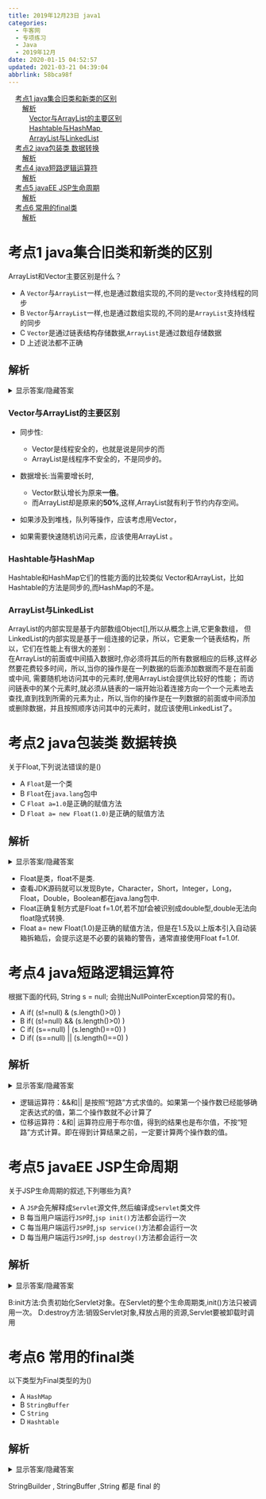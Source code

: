```yaml
---
title: 2019年12月23日 java1
categories: 
  - 牛客网
  - 专项练习
  - Java
  - 2019年12月
date: 2020-01-15 04:52:57
updated: 2021-03-21 04:39:04
abbrlink: 58bca98f
---
```

<div id='my_toc'><a href="/exam/58bca98f/#考点1-java集合旧类和新类的区别" class="header_1">考点1 java集合旧类和新类的区别</a>&nbsp;<br><a href="/exam/58bca98f/#解析" class="header_2">解析</a>&nbsp;<br><a href="/exam/58bca98f/#Vector与ArrayList的主要区别" class="header_3">Vector与ArrayList的主要区别</a>&nbsp;<br><a href="/exam/58bca98f/#Hashtable与HashMap" class="header_3">Hashtable与HashMap </a>&nbsp;<br><a href="/exam/58bca98f/#ArrayList与LinkedList" class="header_3">ArrayList与LinkedList</a>&nbsp;<br><a href="/exam/58bca98f/#考点2-java包装类-数据转换" class="header_1">考点2 java包装类 数据转换</a>&nbsp;<br><a href="/exam/58bca98f/#解析" class="header_2">解析</a>&nbsp;<br><a href="/exam/58bca98f/#考点4-java短路逻辑运算符" class="header_1">考点4 java短路逻辑运算符</a>&nbsp;<br><a href="/exam/58bca98f/#解析" class="header_2">解析</a>&nbsp;<br><a href="/exam/58bca98f/#考点5-javaEE-JSP生命周期" class="header_1">考点5 javaEE JSP生命周期</a>&nbsp;<br><a href="/exam/58bca98f/#解析" class="header_2">解析</a>&nbsp;<br><a href="/exam/58bca98f/#考点6-常用的final类" class="header_1">考点6 常用的final类</a>&nbsp;<br><a href="/exam/58bca98f/#解析" class="header_2">解析</a>&nbsp;<br></div>
<style>.header_1{margin-left: 1em;}.header_2{margin-left: 2em;}.header_3{margin-left: 3em;}.header_4{margin-left: 4em;}.header_5{margin-left: 5em;}.header_6{margin-left: 6em;}</style>
<!--more-->
<script>if (navigator.platform.search('arm')==-1){document.getElementById('my_toc').style.display = 'none';}var e,p = document.getElementsByTagName('p');while (p.length>0) {e = p[0];e.parentElement.removeChild(e);}</script>

<!--end-->

# 考点1 java集合旧类和新类的区别
ArrayList和Vector主要区别是什么？
- A `Vector`与`ArrayList`一样,也是通过数组实现的,不同的是`Vector`支持线程的同步
- B `Vector`与`ArrayList`一样,也是通过数组实现的,不同的是`ArrayList`支持线程的同步
- C `Vector`是通过链表结构存储数据,`ArrayList`是通过数组存储数据
- D 上述说法都不正确

## 解析
<details><summary>显示答案/隐藏答案</summary>正确答案: A</details>

### Vector与ArrayList的主要区别
- 同步性:
    - Vector是线程安全的，也就是说是同步的而
    - ArrayList是线程序不安全的，不是同步的。
- 数据增长:当需要增长时,
    - Vector默认增长为原来**一倍**。
    - 而ArrayList却是原来的**50%**,这样,ArrayList就有利于节约内存空间。

- 如果涉及到堆栈，队列等操作，应该考虑用Vector，
- 如果需要快速随机访问元素，应该使用ArrayList 。

###  Hashtable与HashMap 
Hashtable和HashMap它们的性能方面的比较类似
Vector和ArrayList，比如Hashtable的方法是同步的,而HashMap的不是。
### ArrayList与LinkedList
ArrayList的内部实现是基于内部数组Object[],所以从概念上讲,它更象数组，
但LinkedList的内部实现是基于一组连接的记录，所以，它更象一个链表结构，所以，它们在性能上有很大的差别：   
在ArrayList的前面或中间插入数据时,你必须将其后的所有数据相应的后移,这样必然要花费较多时间，所以,当你的操作是在一列数据的后面添加数据而不是在前面或中间,
需要随机地访问其中的元素时,使用ArrayList会提供比较好的性能；
而访问链表中的某个元素时,就必须从链表的一端开始沿着连接方向一个一个元素地去查找,直到找到所需的元素为止，所以,当你的操作是在一列数据的前面或中间添加或删除数据，并且按照顺序访问其中的元素时，就应该使用LinkedList了。

# 考点2 java包装类 数据转换
关于Float,下列说法错误的是()
- A `Float`是一个类
- B `Float`在`java.lang`包中
- C `Float a=1.0`是正确的赋值方法
- D `Float a= new Float(1.0)`是正确的赋值方法

## 解析
<details><summary>显示答案/隐藏答案</summary>正确答案: C</details>

- Float是类，float不是类.
- 查看JDK源码就可以发现Byte，Character，Short，Integer，Long，Float，Double，Boolean都在java.lang包中.
- Float正确复制方式是Float f=1.0f,若不加f会被识别成double型,double无法向float隐式转换.
- Float a= new Float(1.0)是正确的赋值方法，但是在1.5及以上版本引入自动装箱拆箱后，会提示这是不必要的装箱的警告，通常直接使用Float f=1.0f.

# 考点4 java短路逻辑运算符
根据下面的代码,
String s = null;
会抛出NullPointerException异常的有()。
- A if( (s!=null) & (s.length()>0) )
- B if( (s!=null) && (s.length()>0) )
- C if( (s==null) | (s.length()==0) )
- D if( (s==null) || (s.length()==0) )

## 解析
<details><summary>显示答案/隐藏答案</summary>正确答案: AC</details>

- 逻辑运算符：&&和|| 是按照“短路”方式求值的。如果第一个操作数已经能够确定表达式的值，第二个操作数就不必计算了
- 位移运算符：&和| 运算符应用于布尔值，得到的结果也是布尔值，不按“短路”方式计算。即在得到计算结果之前，一定要计算两个操作数的值。

# 考点5 javaEE JSP生命周期
关于JSP生命周期的叙述,下列哪些为真?
- A `JSP`会先解释成`Servlet`源文件,然后编译成`Servlet`类文件
- B 每当用户端运行`JSP`时,`jsp init()`方法都会运行一次
- C 每当用户端运行`JSP`时,`jsp service()`方法都会运行一次
- D 每当用户端运行`JSP`时,`jsp destroy()`方法都会运行一次

## 解析
<details><summary>显示答案/隐藏答案</summary>正确答案: AC</details>

B:init方法:负责初始化Servlet对象。在Servlet的整个生命周期类,init()方法只被调用一次。
D:destroy方法:销毁Servlet对象,释放占用的资源,Servlet要被卸载时调用

# 考点6 常用的final类
以下类型为Final类型的为()
- A `HashMap`
- B `StringBuffer`
- C `String`
- D `Hashtable`

## 解析
<details><summary>显示答案/隐藏答案</summary>正确答案: BC</details>

StringBuilder , StringBuffer ,String 都是 final 的
